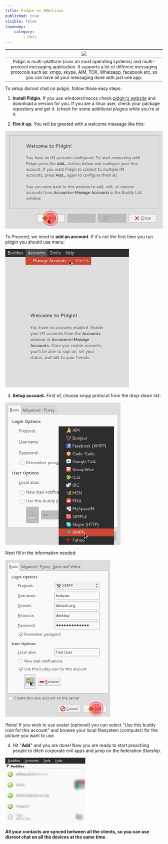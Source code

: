 ```yaml
---
title: Pidgin on GNU/Linux
published: true
visible: false
taxonomy:
    category:
        - docs
---
```


|![](/start/icons/pidgin.png)|
|:--:|
|Pidgin is multi-platform (runs on most operating systems) and multi-protocol messaging application. It supports a lot of different messaging protocols such as: xmpp, skype, AIM, TOX, Whatsapp, facebook etc, so you can have all your messaging done with just one app.|

To setup disroot chat on pidgin, follow those easy steps:

1. **Install Pidgin.**
If you use windows/macos check [pidgin's website](http://pidgin.im/download/) and download a version for you.
If you are a linux user, check your package repository and get it. (check for some additional plugins while you're at it.

2. **Fire it up.**
You will be greeted with a welcome message like this:

![](en/pidgin1.png)

To Proceed, we need to **add an account**.
If it's not the first time you run pidgin you should use menu:

![](en/pidgin2.png)

3. **Setup account.**
First of, choose xmpp protocol from the drop-down list:

![](en/pidgin3.png)

Next fill in the information needed:

![](en/pidgin4.png)

!Note! If you wish to use avatar (optional) you can select "Use this buddy icon for this account" and browse your local filesystem (computer) for the picture you want to use.

4. Hit "**Add**" and you are done!
Now you are ready to start preaching people to ditch corporate evil apps and jump on the federation *Starship*.

![](en/pidgin5.png)

**All your contacts are synced between all the clients, so you can use disroot chat on all the devices at the same time.**
